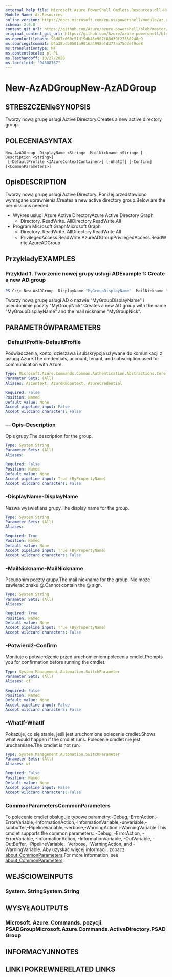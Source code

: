 ```yaml
---
external help file: Microsoft.Azure.PowerShell.Cmdlets.Resources.dll-Help.xml
Module Name: Az.Resources
online version: https://docs.microsoft.com/en-us/powershell/module/az.resources/new-azadgroup
schema: 2.0.0
content_git_url: https://github.com/Azure/azure-powershell/blob/master/src/Resources/Resources/help/New-AzADGroup.md
original_content_git_url: https://github.com/Azure/azure-powershell/blob/master/src/Resources/Resources/help/New-AzADGroup.md
ms.openlocfilehash: 98d87c060c51d19db45e907f88d39f27350248c9
ms.sourcegitcommit: b4a38bcb0501a9016a4998efd377aa75d3ef9ce8
ms.translationtype: MT
ms.contentlocale: pl-PL
ms.lasthandoff: 10/27/2020
ms.locfileid: "94308767"
---
```

# <span data-ttu-id="cc37f-101">New-AzADGroup</span><span class="sxs-lookup"><span data-stu-id="cc37f-101">New-AzADGroup</span></span>

## <span data-ttu-id="cc37f-102">STRESZCZENIe</span><span class="sxs-lookup"><span data-stu-id="cc37f-102">SYNOPSIS</span></span>
<span data-ttu-id="cc37f-103">Tworzy nową grupę usługi Active Directory.</span><span class="sxs-lookup"><span data-stu-id="cc37f-103">Creates a new active directory group.</span></span>

## <span data-ttu-id="cc37f-104">POLECENIA</span><span class="sxs-lookup"><span data-stu-id="cc37f-104">SYNTAX</span></span>

```
New-AzADGroup -DisplayName <String> -MailNickname <String> [-Description <String>]
 [-DefaultProfile <IAzureContextContainer>] [-WhatIf] [-Confirm] [<CommonParameters>]
```

## <span data-ttu-id="cc37f-105">Opis</span><span class="sxs-lookup"><span data-stu-id="cc37f-105">DESCRIPTION</span></span>
<span data-ttu-id="cc37f-106">Tworzy nową grupę usługi Active Directory. Poniżej przedstawiono wymagane uprawnienia:</span><span class="sxs-lookup"><span data-stu-id="cc37f-106">Creates a new active directory group.Below are the permissions needed:</span></span>

- <span data-ttu-id="cc37f-107">Wykres usługi Azure Active Directory</span><span class="sxs-lookup"><span data-stu-id="cc37f-107">Azure Active Directory Graph</span></span>
  - <span data-ttu-id="cc37f-108">Directory. ReadWrite. All</span><span class="sxs-lookup"><span data-stu-id="cc37f-108">Directory.ReadWrite.All</span></span>
- <span data-ttu-id="cc37f-109">Program Microsoft Graph</span><span class="sxs-lookup"><span data-stu-id="cc37f-109">Microsoft Graph</span></span>
  - <span data-ttu-id="cc37f-110">Directory. ReadWrite. All</span><span class="sxs-lookup"><span data-stu-id="cc37f-110">Directory.ReadWrite.All</span></span>
  - <span data-ttu-id="cc37f-111">PrivilegedAccess.ReadWrite.AzureADGroup</span><span class="sxs-lookup"><span data-stu-id="cc37f-111">PrivilegedAccess.ReadWrite.AzureADGroup</span></span>

## <span data-ttu-id="cc37f-112">Przykłady</span><span class="sxs-lookup"><span data-stu-id="cc37f-112">EXAMPLES</span></span>

### <span data-ttu-id="cc37f-113">Przykład 1. Tworzenie nowej grupy usługi AD</span><span class="sxs-lookup"><span data-stu-id="cc37f-113">Example 1: Create a new AD group</span></span>

```powershell
PS C:\> New-AzADGroup -DisplayName "MyGroupDisplayName" -MailNickname "MyGroupNick"
```

<span data-ttu-id="cc37f-114">Tworzy nową grupę usługi AD o nazwie "MyGroupDisplayName" i pseudonimie poczty "MyGroupNick".</span><span class="sxs-lookup"><span data-stu-id="cc37f-114">Creates a new AD group with the name "MyGroupDisplayName" and the mail nickname "MyGroupNick".</span></span>

## <span data-ttu-id="cc37f-115">PARAMETRÓW</span><span class="sxs-lookup"><span data-stu-id="cc37f-115">PARAMETERS</span></span>

### <span data-ttu-id="cc37f-116">-DefaultProfile</span><span class="sxs-lookup"><span data-stu-id="cc37f-116">-DefaultProfile</span></span>
<span data-ttu-id="cc37f-117">Poświadczenia, konto, dzierżawa i subskrypcja używane do komunikacji z usługą Azure.</span><span class="sxs-lookup"><span data-stu-id="cc37f-117">The credentials, account, tenant, and subscription used for communication with Azure.</span></span>

```yaml
Type: Microsoft.Azure.Commands.Common.Authentication.Abstractions.Core.IAzureContextContainer
Parameter Sets: (All)
Aliases: AzContext, AzureRmContext, AzureCredential

Required: False
Position: Named
Default value: None
Accept pipeline input: False
Accept wildcard characters: False
```

### <span data-ttu-id="cc37f-118">— Opis</span><span class="sxs-lookup"><span data-stu-id="cc37f-118">-Description</span></span>
<span data-ttu-id="cc37f-119">Opis grupy.</span><span class="sxs-lookup"><span data-stu-id="cc37f-119">The description for the group.</span></span>

```yaml
Type: System.String
Parameter Sets: (All)
Aliases:

Required: False
Position: Named
Default value: None
Accept pipeline input: True (ByPropertyName)
Accept wildcard characters: False
```

### <span data-ttu-id="cc37f-120">-DisplayName</span><span class="sxs-lookup"><span data-stu-id="cc37f-120">-DisplayName</span></span>
<span data-ttu-id="cc37f-121">Nazwa wyświetlana grupy.</span><span class="sxs-lookup"><span data-stu-id="cc37f-121">The display name for the group.</span></span>

```yaml
Type: System.String
Parameter Sets: (All)
Aliases:

Required: True
Position: Named
Default value: None
Accept pipeline input: True (ByPropertyName)
Accept wildcard characters: False
```

### <span data-ttu-id="cc37f-122">-MailNickname</span><span class="sxs-lookup"><span data-stu-id="cc37f-122">-MailNickname</span></span>
<span data-ttu-id="cc37f-123">Pseudonim poczty grupy.</span><span class="sxs-lookup"><span data-stu-id="cc37f-123">The mail nickname for the group.</span></span> <span data-ttu-id="cc37f-124">Nie może zawierać znaku @.</span><span class="sxs-lookup"><span data-stu-id="cc37f-124">Cannot contain the @ sign.</span></span>

```yaml
Type: System.String
Parameter Sets: (All)
Aliases:

Required: True
Position: Named
Default value: None
Accept pipeline input: True (ByPropertyName)
Accept wildcard characters: False
```

### <span data-ttu-id="cc37f-125">-Potwierdź</span><span class="sxs-lookup"><span data-stu-id="cc37f-125">-Confirm</span></span>
<span data-ttu-id="cc37f-126">Monituje o potwierdzenie przed uruchomieniem polecenia cmdlet.</span><span class="sxs-lookup"><span data-stu-id="cc37f-126">Prompts you for confirmation before running the cmdlet.</span></span>

```yaml
Type: System.Management.Automation.SwitchParameter
Parameter Sets: (All)
Aliases: cf

Required: False
Position: Named
Default value: None
Accept pipeline input: False
Accept wildcard characters: False
```

### <span data-ttu-id="cc37f-127">-WhatIf</span><span class="sxs-lookup"><span data-stu-id="cc37f-127">-WhatIf</span></span>
<span data-ttu-id="cc37f-128">Pokazuje, co się stanie, jeśli jest uruchomione polecenie cmdlet.</span><span class="sxs-lookup"><span data-stu-id="cc37f-128">Shows what would happen if the cmdlet runs.</span></span>
<span data-ttu-id="cc37f-129">Polecenie cmdlet nie jest uruchamiane.</span><span class="sxs-lookup"><span data-stu-id="cc37f-129">The cmdlet is not run.</span></span>

```yaml
Type: System.Management.Automation.SwitchParameter
Parameter Sets: (All)
Aliases: wi

Required: False
Position: Named
Default value: None
Accept pipeline input: False
Accept wildcard characters: False
```

### <span data-ttu-id="cc37f-130">CommonParameters</span><span class="sxs-lookup"><span data-stu-id="cc37f-130">CommonParameters</span></span>
<span data-ttu-id="cc37f-131">To polecenie cmdlet obsługuje typowe parametry:-Debug,-ErrorAction,-ErrorVariable,-InformationAction,-InformationVariable,-unvariable,-subbuffer,-PipelineVariable,-verbose,-WarningAction i-WarningVariable.</span><span class="sxs-lookup"><span data-stu-id="cc37f-131">This cmdlet supports the common parameters: -Debug, -ErrorAction, -ErrorVariable, -InformationAction, -InformationVariable, -OutVariable, -OutBuffer, -PipelineVariable, -Verbose, -WarningAction, and -WarningVariable.</span></span> <span data-ttu-id="cc37f-132">Aby uzyskać więcej informacji, zobacz [about_CommonParameters](http://go.microsoft.com/fwlink/?LinkID=113216).</span><span class="sxs-lookup"><span data-stu-id="cc37f-132">For more information, see [about_CommonParameters](http://go.microsoft.com/fwlink/?LinkID=113216).</span></span>

## <span data-ttu-id="cc37f-133">WEJŚCIOWE</span><span class="sxs-lookup"><span data-stu-id="cc37f-133">INPUTS</span></span>

### <span data-ttu-id="cc37f-134">System. String</span><span class="sxs-lookup"><span data-stu-id="cc37f-134">System.String</span></span>

## <span data-ttu-id="cc37f-135">WYSYŁA</span><span class="sxs-lookup"><span data-stu-id="cc37f-135">OUTPUTS</span></span>

### <span data-ttu-id="cc37f-136">Microsoft. Azure. Commands. pozycji. PSADGroup</span><span class="sxs-lookup"><span data-stu-id="cc37f-136">Microsoft.Azure.Commands.ActiveDirectory.PSADGroup</span></span>

## <span data-ttu-id="cc37f-137">INFORMACYJN</span><span class="sxs-lookup"><span data-stu-id="cc37f-137">NOTES</span></span>

## <span data-ttu-id="cc37f-138">LINKI POKREWNE</span><span class="sxs-lookup"><span data-stu-id="cc37f-138">RELATED LINKS</span></span>
